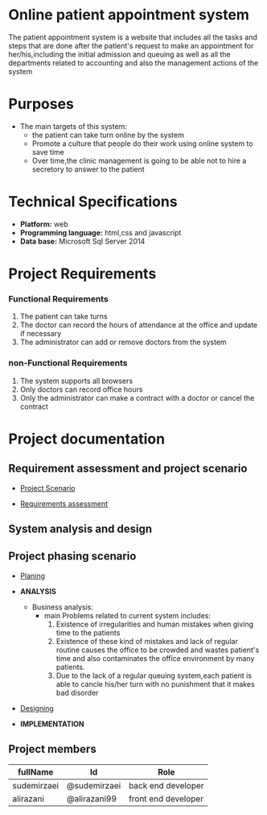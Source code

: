 # Online patient appointment system
The patient appointment system is a website that includes all the tasks and steps that are done after the patient's request to make an appointment for her/his,including the initial admission and queuing as well as all the departments related to accounting and also the management actions of the system


# Purposes
- The main targets of this system:
    - the patient can take turn online by the system
    - Promote a culture that people do their work using online system to save time
    - Over time,the clinic management is going to be able not to hire a secretory to answer to the patient



# Technical Specifications
- **Platform:** web
- **Programming language:** html,css and javascript
- **Data base:** Microsoft Sql Server 2014


# Project Requirements

### Functional Requirements
1. The patient can take turns
2. The doctor can record the hours of attendance at the office and update if necessary 
3. The administrator can add or remove doctors from the system 


### non-Functional Requirements
1. The system supports all browsers
2. Only doctors can record office hours
3. Only the administrator can make a contract with a doctor or cancel the contract


# Project documentation

## Requirement assessment and project scenario


- [Project Scenario](https://github.com/AliRazani99/Online_System_Software/blob/main/Documentaion/Requirements%20and%20scenario/Scenario.md)


- [Requirements assessment](https://github.com/AliRazani99/Online_System_Software/blob/main/Documentaion/Requirements%20and%20scenario/reqirement.md)


## System analysis and design



## Project phasing scenario
- [Planing](https://github.com/AliRazani99/Online_System_Software/blob/main/Documentaion/Planning/planning.md)
    
- **ANALYSIS**
  - Business analysis:
    - main Problems related to current system includes:
      1. Existence of irregularities and human mistakes when giving time to the patients
      2. Existence of these kind of mistakes and lack of regular routine causes the office to be crowded and wastes patient's time and also contaminates the office environment         by many patients.
      3. Due to the lack of a regular queuing system,each patient is able to cancle his/her turn with no punishment that it makes bad disorder
- [Designing](https://github.com/AliRazani99/Online_System_Software/blob/main/Documentaion/Design/design.md)
- **IMPLEMENTATION**








## Project members
  fullName|Id|Role
  --------|--|----
  sudemirzaei|@sudemirzaei|back end developer
  alirazani  |@alirazani99|front end developer


